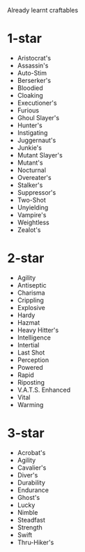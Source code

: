 Already learnt craftables

# 1-star
* Aristocrat's
* Assassin's
* Auto-Stim
* Berserker's
* Bloodied
* Cloaking
* Executioner's
* Furious
* Ghoul Slayer's
* Hunter's
* Instigating
* Juggernaut's
* Junkie's
* Mutant Slayer's
* Mutant's
* Nocturnal
* Overeater's
* Stalker's
* Suppressor's
* Two-Shot
* Unyielding
* Vampire's
* Weightless
* Zealot's

# 2-star
* Agility
* Antiseptic
* Charisma
* Crippling
* Explosive
* Hardy
* Hazmat
* Heavy Hitter's
* Intelligence
* Intertial
* Last Shot
* Perception
* Powered
* Rapid
* Riposting
* V.A.T.S. Enhanced
* Vital
* Warming

# 3-star
* Acrobat's
* Agility
* Cavalier's
* Diver's
* Durability
* Endurance
* Ghost's
* Lucky
* Nimble
* Steadfast
* Strength
* Swift
* Thru-Hiker's
